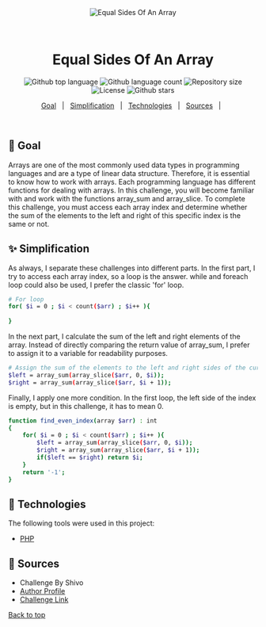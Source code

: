 <div align="center" id="top"> 
  <img src="./.github/app.gif" alt="Equal Sides Of An Array" />

  &#xa0;

  <!-- <a href="https://php_skillup.netlify.app">Demo</a> -->
</div>

<h1 align="center">Equal Sides Of An Array</h1>

<p align="center">
  <img alt="Github top language" src="https://img.shields.io/github/languages/top/faridhaghgooyan/programming-challenges?label=PHP&color=56BEB8&language=php">

  <img alt="Github language count" src="https://img.shields.io/github/languages/count/faridhaghgooyan/programming-challenges?color=56BEB8">

  <img alt="Repository size" src="https://img.shields.io/github/repo-size/faridhaghgooyan/programming-challenges?color=56BEB8">

  <img alt="License" src="https://img.shields.io/github/license/faridhaghgooyan/programming-challenges?color=56BEB8">

  <!-- <img alt="Github issues" src="https://img.shields.io/github/issues/faridhaghgooyan/programming-challenges?color=56BEB8" /> -->

  <!-- <img alt="Github forks" src="https://img.shields.io/github/forks/faridhaghgooyan/programming-challenges?color=56BEB8" /> -->

  <img alt="Github stars" src="https://img.shields.io/github/stars/faridhaghgooyan/programming-challenges?color=56BEB8" />
</p>


<p align="center">
  <a href="#dart-goal">Goal</a> &#xa0; | &#xa0; 
  <a href="#sparkles-simplification">Simplification</a> &#xa0; | &#xa0;
  <a href="#rocket-technologies">Technologies</a> &#xa0; | &#xa0;
  <a href="#memo-Sources">Sources</a> &#xa0; | &#xa0;
</p>

<br>

## :dart: Goal ##

Arrays are one of the most commonly used data types in programming languages and are a type of linear data structure. Therefore, it is essential to know how to work with arrays. Each programming language has different functions for dealing with arrays. In this challenge, you will become familiar with and work with the functions array_sum and array_slice. To complete this challenge, you must access each array index and determine whether the sum of the elements to the left and right of this specific index is the same or not.

## :sparkles: Simplification ##

As always, I separate these challenges into different parts. In the first part, I try to access each array index, so a loop is the answer. while and foreach loop could also be used, I prefer the classic 'for' loop.

```bash
# For loop
for( $i = 0 ; $i < count($arr) ; $i++ ){
    
}
```

In the next part, I calculate the sum of the left and right elements of the array. Instead of directly comparing the return value of array_sum, I prefer to assign it to a variable for readability purposes.

```bash
# Assign the sum of the elements to the left and right sides of the current index to a variable.
$left = array_sum(array_slice($arr, 0, $i));
$right = array_sum(array_slice($arr, $i + 1));
```

 Finally, I apply one more condition. In the first loop, the left side of the index is empty, but in this challenge, it has to mean 0.
```bash
function find_even_index(array $arr) : int
{
    for( $i = 0 ; $i < count($arr) ; $i++ ){
        $left = array_sum(array_slice($arr, 0, $i));
        $right = array_sum(array_slice($arr, $i + 1));
        if($left == $right) return $i;
    }
    return '-1';
}

```

## :rocket: Technologies ##

The following tools were used in this project:

- [PHP](https://www.php.net/)



## :memo: Sources ##

- Challenge By Shivo 
- [Author Profile](https://www.codewars.com/users/Shivo)
- [Challenge Link](https://www.codewars.com/kata/5679aa472b8f57fb8c000047)


<a href="#top">Back to top</a>

